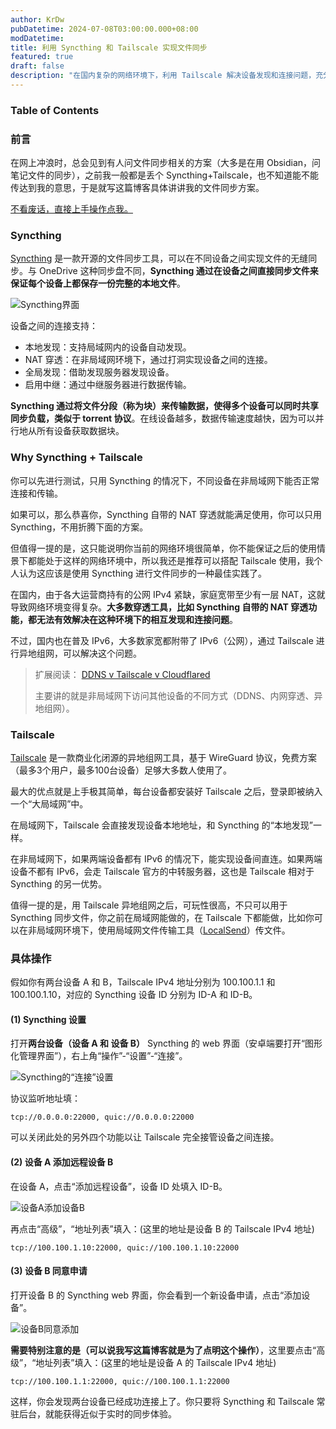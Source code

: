 ```yaml
---
author: KrDw
pubDatetime: 2024-07-08T03:00:00.000+08:00
modDatetime: 
title: 利用 Syncthing 和 Tailscale 实现文件同步
featured: true
draft: false
description: "在国内复杂的网络环境下，利用 Tailscale 解决设备发现和连接问题，充分发挥 Syncthing 的文件同步能力，并附上具体操作步骤。"
---
```


### Table of Contents

### 前言

在网上冲浪时，总会见到有人问文件同步相关的方案（大多是在用 Obsidian，问笔记文件的同步），之前我一般都是丢个 Syncthing+Tailscale，也不知道能不能传达到我的意思，于是就写这篇博客具体讲讲我的文件同步方案。

[不看废话，直接上手操作点我。](#具体操作)

### Syncthing

[Syncthing](https://syncthing.net/#) 是一款开源的文件同步工具，可以在不同设备之间实现文件的无缝同步。与 OneDrive 这种同步盘不同，**Syncthing 通过在设备之间直接同步文件来保证每个设备上都保存一份完整的本地文件**。

![Syncthing界面](https://img.k1r.in/2024/07/picgo_dfe39d3b3122b5dcf42f9148ea2ea913.png)

设备之间的连接支持：

- 本地发现：支持局域网内的设备自动发现。
- NAT 穿透：在非局域网环境下，通过打洞实现设备之间的连接。
- 全局发现：借助发现服务器发现设备。
- 启用中继：通过中继服务器进行数据传输。

**Syncthing 通过将文件分段（称为块）来传输数据，使得多个设备可以同时共享同步负载，类似于 torrent 协议**。在线设备越多，数据传输速度越快，因为可以并行地从所有设备获取数据块。

### Why Syncthing + Tailscale

你可以先进行测试，只用 Syncthing 的情况下，不同设备在非局域网下能否正常连接和传输。

如果可以，那么恭喜你，Syncthing 自带的 NAT 穿透就能满足使用，你可以只用 Syncthing，不用折腾下面的方案。

但值得一提的是，这只能说明你当前的网络环境很简单，你不能保证之后的使用情景下都能处于这样的网络环境中，所以我还是推荐可以搭配 Tailscale 使用，我个人认为这应该是使用 Syncthing 进行文件同步的一种最佳实践了。

在国内，由于各大运营商持有的公网 IPv4 紧缺，家庭宽带至少有一层 NAT，这就导致网络环境变得复杂。**大多数穿透工具，比如 Syncthing 自带的 NAT 穿透功能，都无法有效解决在这种环境下的相互发现和连接问题**。

不过，国内也在普及 IPv6，大多数家宽都附带了 IPv6（公网），通过 Tailscale 进行异地组网，可以解决这个问题。

> 扩展阅读： [DDNS v Tailscale v Cloudflared](../ddns-tailscale-cloudflared)
>
> 主要讲的就是非局域网下访问其他设备的不同方式（DDNS、内网穿透、异地组网）。

### Tailscale

[Tailscale](https://tailscale.com/) 是一款商业化闭源的异地组网工具，基于 WireGuard 协议，免费方案（最多3个用户，最多100台设备）足够大多数人使用了。

最大的优点就是上手极其简单，每台设备都安装好 Tailscale 之后，登录即被纳入一个“大局域网”中。

在局域网下，Tailscale 会直接发现设备本地地址，和 Syncthing 的“本地发现”一样。

在非局域网下，如果两端设备都有 IPv6 的情况下，能实现设备间直连。如果两端设备不都有 IPv6，会走 Tailscale 官方的中转服务器，这也是 Tailscale 相对于 Syncthing 的另一优势。

值得一提的是，用 Tailscale 异地组网之后，可玩性很高，不只可以用于 Syncthing 同步文件，你之前在局域网能做的，在 Tailscale 下都能做，比如你可以在非局域网环境下，使用局域网文件传输工具（[LocalSend](https://localsend.org/zh-CN)）传文件。

### 具体操作

假如你有两台设备 A 和 B，Tailscale IPv4 地址分别为 100.100.1.1 和 100.100.1.10，对应的 Syncthing 设备 ID 分别为 ID-A 和 ID-B。

#### (1) Syncthing 设置

打开**两台设备（设备 A 和 设备 B）** Syncthing 的 web 界面（安卓端要打开“图形化管理界面”），右上角“操作”-“设置”-“连接”。

![Syncthing的“连接”设置](https://img.k1r.in/2024/07/picgo_5f2762c9aff86f4379f5f0ee46d010f0.png)

协议监听地址填：

```
tcp://0.0.0.0:22000, quic://0.0.0.0:22000
```

可以关闭此处的另外四个功能以让 Tailscale 完全接管设备之间连接。

#### (2) 设备 A 添加远程设备 B

在设备 A，点击“添加远程设备”，设备 ID 处填入 ID-B。

![设备A添加设备B](https://img.k1r.in/2024/07/picgo_19434e54a8dd4d441d9db5b29be1fcbd.png)

再点击“高级”，“地址列表”填入：(这里的地址是设备 B 的 Tailscale IPv4 地址)

```
tcp://100.100.1.10:22000, quic://100.100.1.10:22000
```

#### (3) 设备 B 同意申请

打开设备 B 的 Syncthing web 界面，你会看到一个新设备申请，点击“添加设备”。

![设备B同意添加](https://img.k1r.in/2024/07/picgo_f732d85ca6d9c51909082d75b0a6e9d4.png)

**需要特别注意的是（可以说我写这篇博客就是为了点明这个操作）**，这里要点击“高级”，“地址列表”填入：(这里的地址是设备 A 的 Tailscale IPv4 地址)

```
tcp://100.100.1.1:22000, quic://100.100.1.1:22000
```

这样，你会发现两台设备已经成功连接上了。你只要将 Syncthing 和 Tailscale 常驻后台，就能获得近似于实时的同步体验。
